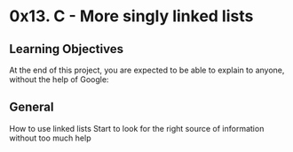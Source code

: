 # 0x13. C - More singly linked lists

## Learning Objectives
At the end of this project, you are expected to be able to explain to anyone, without the help of Google:

## General
How to use linked lists
Start to look for the right source of information without too much help
